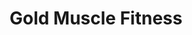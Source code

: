 ---
title: "Gold Muscle Fitness"
url: /cayenne/gold-muscle-fitness/
shop: les compléments alimentaires
---